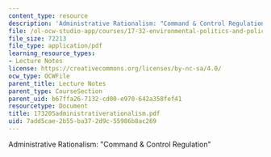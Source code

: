 ```yaml
---
content_type: resource
description: 'Administrative Rationalism: "Command & Control Regulation"'
file: /ol-ocw-studio-app/courses/17-32-environmental-politics-and-policy-spring-2003/7add5cae2b55ba372d9c55986b8ac269_173205administrativerationalism.pdf
file_size: 72213
file_type: application/pdf
learning_resource_types:
- Lecture Notes
license: https://creativecommons.org/licenses/by-nc-sa/4.0/
ocw_type: OCWFile
parent_title: Lecture Notes
parent_type: CourseSection
parent_uid: b67ffa26-7132-cd00-e970-642a358fef41
resourcetype: Document
title: 173205administrativerationalism.pdf
uid: 7add5cae-2b55-ba37-2d9c-55986b8ac269
---
```

Administrative Rationalism: "Command & Control Regulation"